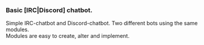 ### Basic [IRC|Discord] chatbot.  
Simple IRC-chatbot and Discord-chatbot. Two different bots using the same modules.   
Modules are easy to create, alter and implement.   
